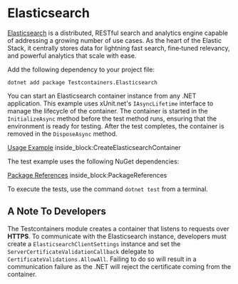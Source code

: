 # Elasticsearch

[Elasticsearch](https://www.elastic.co/elasticsearch/) is a distributed, RESTful search and analytics engine capable of addressing a growing number of use cases. As the heart of the Elastic Stack, it centrally stores data for lightning fast search, fine‑tuned relevancy, and powerful analytics that scale with ease.

Add the following dependency to your project file:

```console title="NuGet"
dotnet add package Testcontainers.Elasticsearch
```

You can start an Elasticsearch container instance from any .NET application. This example uses xUnit.net's `IAsyncLifetime` interface to manage the lifecycle of the container. The container is started in the `InitializeAsync` method before the test method runs, ensuring that the environment is ready for testing. After the test completes, the container is removed in the `DisposeAsync` method.

<!--codeinclude-->
[Usage Example](../../tests/Testcontainers.Elasticsearch.Tests/ElasticsearchContainerTest.cs) inside_block:CreateElasticsearchContainer
<!--/codeinclude-->

The test example uses the following NuGet dependencies:

<!--codeinclude-->
[Package References](../../tests/Testcontainers.Elasticsearch.Tests/Testcontainers.Elasticsearch.Tests.csproj) inside_block:PackageReferences
<!--/codeinclude-->

To execute the tests, use the command `dotnet test` from a terminal.

## A Note To Developers

The Testcontainers module creates a container that listens to requests over **HTTPS**. To communicate with the Elasticsearch instance, developers must create a `ElasticsearchClientSettings` instance and set the `ServerCertificateValidationCallback` delegate to `CertificateValidations.AllowAll`. Failing to do so will result in a communication failure as the .NET will reject the certificate coming from the container.